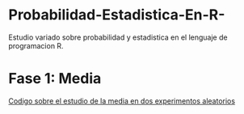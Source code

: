 # Probabilidad-Estadistica-En-R-
Estudio variado sobre probabilidad y estadistica en el lenguaje de programacion R. 
# Fase 1: Media
[Codigo sobre el estudio de la media en dos experimentos aleatorios](https://github.com/GallegosLuna/Probabilidad-Estadistica-En-R-/blob/main/Media%20(estudio).pdf)

